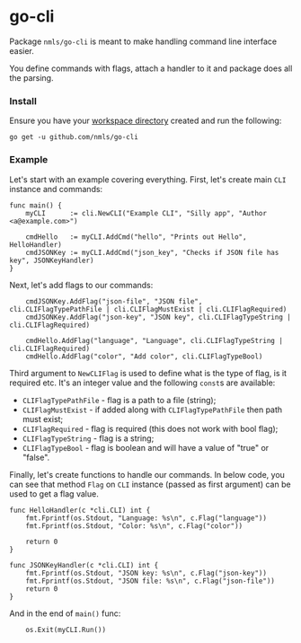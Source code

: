 # go-cli

Package `nmls/go-cli` is meant to make handling command line interface easier. 

You define commands with flags, attach a handler to it and package does all
the parsing.

### Install

Ensure you have your 
[workspace directory](https://golang.org/doc/code.html#Workspaces) created and
run the following:

```
go get -u github.com/nmls/go-cli
```

### Example

Let's start with an example covering everything. First, let's create main
`CLI` instance and commands:

```
func main() {
    myCLI      := cli.NewCLI("Example CLI", "Silly app", "Author <a@example.com>")

    cmdHello   := myCLI.AddCmd("hello", "Prints out Hello", HelloHandler)
    cmdJSONKey := myCLI.AddCmd("json_key", "Checks if JSON file has key", JSONKeyHandler)
}
```

Next, let's add flags to our commands:

```
    cmdJSONKey.AddFlag("json-file", "JSON file", cli.CLIFlagTypePathFile | cli.CLIFlagMustExist | cli.CLIFlagRequired)
    cmdJSONKey.AddFlag("json-key", "JSON key", cli.CLIFlagTypeString | cli.CLIFlagRequired)

    cmdHello.AddFlag("language", "Language", cli.CLIFlagTypeString | cli.CLIFlagRequired)
    cmdHello.AddFlag("color", "Add color", cli.CLIFlagTypeBool)
```

Third argument to `NewCLIFlag` is used to define what is the type of flag, is
it required etc. It's an integer value and the following `const`s are
available:

* `CLIFlagTypePathFile` - flag is a path to a file (string);
* `CLIFlagMustExist` - if added along with `CLIFlagTypePathFile` then path must exist;
* `CLIFlagRequired` - flag is required (this does not work with bool flag);
* `CLIFlagTypeString` - flag is a string;
* `CLIFlagTypeBool` - flag is boolean and will have a value of "true" or "false".

Finally, let's create functions to handle our commands. In below code, you can
see that method `Flag` on `CLI` instance (passed as first argument) can be
used to get a flag value.

```
func HelloHandler(c *cli.CLI) int {
    fmt.Fprintf(os.Stdout, "Language: %s\n", c.Flag("language"))
    fmt.Fprintf(os.Stdout, "Color: %s\n", c.Flag("color"))

    return 0
}

func JSONKeyHandler(c *cli.CLI) int {
    fmt.Fprintf(os.Stdout, "JSON key: %s\n", c.Flag("json-key"))
    fmt.Fprintf(os.Stdout, "JSON file: %s\n", c.Flag("json-file"))
    return 0
}
```

And in the end of `main()` func:

```
    os.Exit(myCLI.Run())
```


